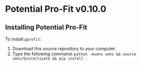 # Potential Pro-Fit v0.10.0

## Installing Potential Pro-Fit

To install `pprofit`:

1. Download this source repository to your computer.
2. Type the following command: `python -mvenv venv && source venv/bin/activate && pip install .`
